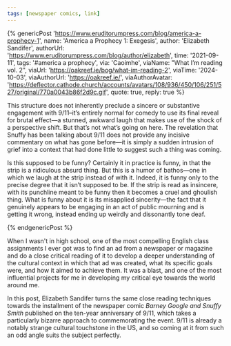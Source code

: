 ```yaml
---
tags: [newspaper comics, link]
---
```


{% genericPost 'https://www.eruditorumpress.com/blog/america-a-prophecy-1',
    name: 'America a Prophecy 1: Exegesis',
    author: 'Elizabeth Sandifer',
    authorUrl: 'https://www.eruditorumpress.com/blog/author/elizabeth',
    time: '2021-09-11',
    tags: '#america a prophecy',
    via: 'Caoimhe',
    viaName: "What I’m reading vol. 2",
    viaUrl: 'https://oakreef.ie/bog/what-im-reading-2',
    viaTime: '2024-10-03',
    viaAuthorUrl: 'https://oakreef.ie/',
    viaAuthorAvatar: 'https://deflector.cathode.church/accounts/avatars/108/936/450/106/251/527/original/770a0043b86f2d9c.gif',
    quote: true,
    reply: true %}
  <p>This structure does not inherently preclude a sincere or substantive engagement with 9/11–it’s entirely normal for comedy to use its final reveal for brutal effect—a stunned, awkward laugh that makes use of the shock of a perspective shift. But that’s not what’s going on here. The revelation that Snuffy has been talking about 9/11 does not provide any incisive commentary on what has gone before—it is simply a sudden intrusion of grief into a context that had done little to suggest such a thing was coming. </p>

  <p>Is this supposed to be funny? Certainly it in practice is funny, in that the strip is a ridiculous absurd thing. But this is a humor of bathos—one in which we laugh at the strip instead of with it. Indeed, it is funny only to the precise degree that it isn’t supposed to be. If the strip is read as insincere, with its punchline meant to be funny then it becomes a cruel and ghoulish thing. What is funny about it is its misapplied sincerity—the fact that it genuinely appears to be engaging in an act of public mourning and is getting it wrong, instead ending up weirdly and dissonantly tone deaf. </p>
{% endgenericPost %}

When I wasn't in high school, one of the most compelling English class
assignments I ever got was to find an ad from a newspaper or magazine and do a
close critical reading of it to develop a deeper understanding of the cultural
context in which that ad was created, what its specific goals were, and how it
aimed to achieve them. It was a blast, and one of the most influential projects
for me in developing my critical eye towards the world around me.

In this post, Elizabeth Sandifer turns the same close reading techniques towards
the installment of the newspaper comic *Barney Google and Snuffy Smith*
published on the ten-year anniversary of 9/11, which takes a particularly
bizarre approach to commemorating the event. 9/11 is already a notably strange
cultural touchstone in the US, and so coming at it from such an odd angle
suits the subject perfectly.
